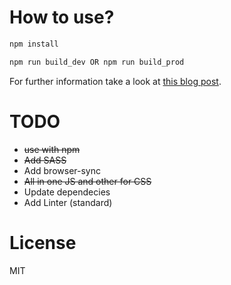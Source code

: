 # How to use?

```bash
npm install

npm run build_dev OR npm run build_prod
```

For further information take a look at [this blog post](http://blog.mgechev.com/2016/06/26/tree-shaking-angular2-production-build-rollup-javascript/).

# TODO
- ~~use with npm~~
- ~~Add SASS~~
- Add browser-sync
- ~~All in one JS and other for CSS~~
- Update dependecies
- Add Linter (standard)

# License

MIT

